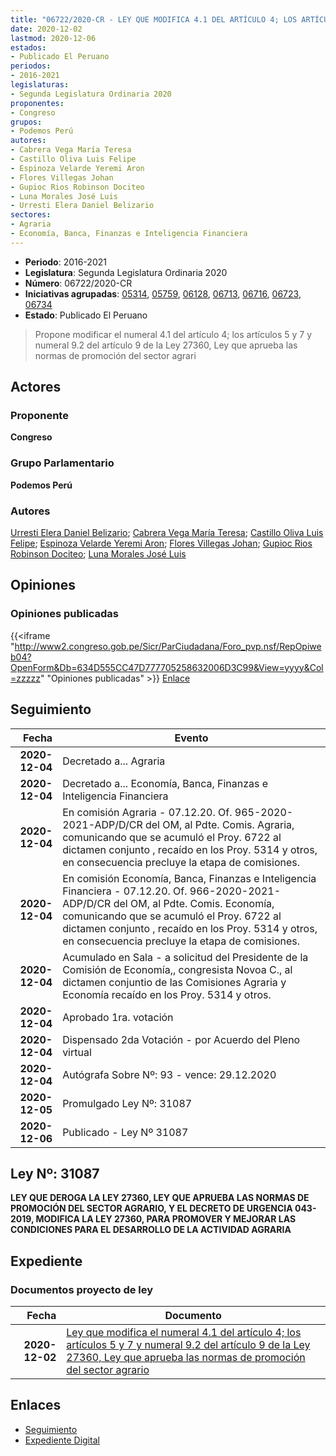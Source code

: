 ```yaml
---
title: "06722/2020-CR - LEY QUE MODIFICA 4.1 DEL ARTÍCULO 4; LOS ARTÍCULO 5 Y 7 Y NUMERAL 9.2 DEL ARTÍCULO 9 DE LA LEY 27360, LEY QUE APRUEBA LAS NORMAS DE PROMOCIÓN DEL SECTOR AGRARIO"
date: 2020-12-02
lastmod: 2020-12-06
estados:
- Publicado El Peruano
periodos:
- 2016-2021
legislaturas:
- Segunda Legislatura Ordinaria 2020
proponentes:
- Congreso
grupos:
- Podemos Perú
autores:
- Cabrera Vega María Teresa
- Castillo Oliva Luis Felipe
- Espinoza Velarde Yeremi Aron
- Flores Villegas Johan
- Gupioc Rios Robinson Dociteo
- Luna Morales José Luis
- Urresti Elera Daniel Belizario
sectores:
- Agraria
- Economía, Banca, Finanzas e Inteligencia Financiera
---
```

- **Periodo**: 2016-2021
- **Legislatura**: Segunda Legislatura Ordinaria 2020
- **Número**: 06722/2020-CR
- **Iniciativas agrupadas**: [05314](../../05300/05314), [05759](../../05700/05759), [06128](../../06100/06128), [06713](../../06700/06713), [06716](../../06700/06716), [06723](../../06700/06723), [06734](../../06700/06734)
- **Estado**: Publicado El Peruano

> Propone modificar el numeral 4.1 del artículo 4; los artículos 5 y 7 y numeral 9.2 del artículo 9 de la Ley 27360, Ley que aprueba las normas de promoción del sector agrari


## Actores

### Proponente

**Congreso**

### Grupo Parlamentario

**Podemos Perú**

### Autores

[Urresti Elera Daniel Belizario](mailto:mailto:durresti@congreso.gob.pe); [Cabrera Vega María Teresa](mailto:mailto:mcabrera@congreso.gob.pe); [Castillo Oliva Luis Felipe](mailto:mailto:lcastilloo@congreso.gob.pe); [Espinoza Velarde Yeremi Aron](mailto:mailto:yespinoza@congreso.gob.pe); [Flores Villegas Johan](mailto:mailto:jfloresv@congreso.gob.pe); [Gupioc Rios Robinson Dociteo](mailto:mailto:rgupioc@congreso.gob.pe); [Luna Morales José Luis](mailto:mailto:jlunam@congreso.gob.pe)

## Opiniones

### Opiniones publicadas

{{<iframe "http://www2.congreso.gob.pe/Sicr/ParCiudadana/Foro_pvp.nsf/RepOpiweb04?OpenForm&Db=634D555CC47D777705258632006D3C99&View=yyyy&Col=zzzzz" "Opiniones publicadas" >}}
[Enlace](http://www2.congreso.gob.pe/Sicr/ParCiudadana/Foro_pvp.nsf/RepOpiweb04?OpenForm&Db=634D555CC47D777705258632006D3C99&View=yyyy&Col=zzzzz)


## Seguimiento

| Fecha | Evento |
|------:|--------|
| **2020-12-04** | Decretado a... Agraria |
| **2020-12-04** | Decretado a... Economía, Banca, Finanzas e Inteligencia Financiera |
| **2020-12-04** | En comisión Agraria - 07.12.20. Of. 965-2020-2021-ADP/D/CR del OM, al Pdte. Comis. Agraria, comunicando que se acumuló el Proy. 6722 al dictamen conjunto , recaído en los Proy. 5314 y otros, en consecuencia precluye la etapa de comisiones. |
| **2020-12-04** | En comisión Economía, Banca, Finanzas e Inteligencia Financiera - 07.12.20. Of. 966-2020-2021-ADP/D/CR del OM, al Pdte. Comis. Economía, comunicando que se acumuló el Proy. 6722 al dictamen conjunto , recaído en los Proy. 5314 y otros, en consecuencia precluye la etapa de comisiones. |
| **2020-12-04** | Acumulado en Sala - a solicitud del Presidente de la Comisión de Economía,, congresista Novoa C., al dictamen conjuntio de las Comisiones Agraria y Economía recaído en los Proy. 5314 y otros. |
| **2020-12-04** | Aprobado 1ra. votación |
| **2020-12-04** | Dispensado 2da Votación - por Acuerdo del Pleno virtual |
| **2020-12-04** | Autógrafa Sobre Nº: 93 - vence: 29.12.2020 |
| **2020-12-05** | Promulgado Ley Nº: 31087 |
| **2020-12-06** | Publicado - Ley Nº 31087 |

## Ley Nº: 31087

**LEY QUE DEROGA LA LEY 27360, LEY QUE APRUEBA LAS NORMAS DE PROMOCIÓN DEL SECTOR AGRARIO, Y EL DECRETO DE URGENCIA 043-2019, MODIFICA LA LEY 27360, PARA PROMOVER Y MEJORAR LAS CONDICIONES PARA EL DESARROLLO DE LA ACTIVIDAD AGRARIA**

> 

## Expediente

### Documentos proyecto de ley

| Fecha | Documento |
|------:|-----------|
| **2020-12-02** | [Ley que modifica el numeral 4.1 del artículo 4; los artículos 5 y 7 y numeral 9.2 del artículo 9 de la Ley 27360, Ley que aprueba las normas de promoción del sector agrario](https://leyes.congreso.gob.pe/Documentos/2016_2021/Proyectos_de_Ley_y_de_Resoluciones_Legislativas/PL06722-20201202.pdf) |

## Enlaces

- [Seguimiento](http://www2.congreso.gob.pe/Sicr/TraDocEstProc/CLProLey2016.nsf/f7fff46988ca05b1052578e100829cc7/701a1609258d668b052586330004bf8c?OpenDocument)
- [Expediente Digital](http://www2.congreso.gob.pe/Sicr/TraDocEstProc/Expvirt_2011.nsf/visbusqptramdoc1621/06722?opendocument)

